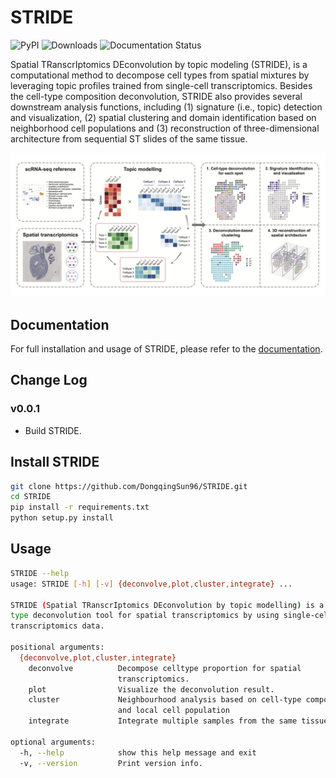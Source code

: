 # STRIDE

![PyPI](https://img.shields.io/pypi/v/stridespatial)
![Downloads](https://pepy.tech/badge/stridespatial)
![Documentation Status](https://readthedocs.org/projects/stridespatial/badge/?version=latest)


Spatial TRanscrIptomics DEconvolution by topic modeling (STRIDE), is a computational method to decompose cell types from spatial mixtures by leveraging topic profiles trained from single-cell transcriptomics. Besides the cell-type composition deconvolution, STRIDE also provides several downstream analysis functions, including (1) signature (i.e., topic) detection and visualization, (2) spatial clustering and domain identification based on neighborhood cell populations and (3) reconstruction of three-dimensional architecture from sequential ST slides of the same tissue.

![avatar](docs/_static/img/Workflow.png)

## Documentation
For full installation and usage of STRIDE, please refer to the [documentation](https://stridespatial.readthedocs.io/en/latest/).


## Change Log
### v0.0.1
* Build STRIDE.

## Install STRIDE
```bash
git clone https://github.com/DongqingSun96/STRIDE.git
cd STRIDE
pip install -r requirements.txt
python setup.py install
```

## Usage
```bash
STRIDE --help
usage: STRIDE [-h] [-v] {deconvolve,plot,cluster,integrate} ...

STRIDE (Spatial TRanscrIptomics DEconvolution by topic modelling) is a cell-
type deconvolution tool for spatial transcriptomics by using single-cell
transcriptomics data.

positional arguments:
  {deconvolve,plot,cluster,integrate}
    deconvolve          Decompose celltype proportion for spatial
                        transcriptomics.
    plot                Visualize the deconvolution result.
    cluster             Neighbourhood analysis based on cell-type composition
                        and local cell population
    integrate           Integrate multiple samples from the same tissue.

optional arguments:
  -h, --help            show this help message and exit
  -v, --version         Print version info.
```
